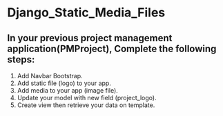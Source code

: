 # Django_Static_Media_Files



## In your previous project management application(PMProject), Complete the following steps:

1. Add Navbar Bootstrap.
2. Add static file (logo) to your app.
3. Add media to your app (image file).
4. Update your model with new field (project_logo).
5. Create view then retrieve your data on template.
